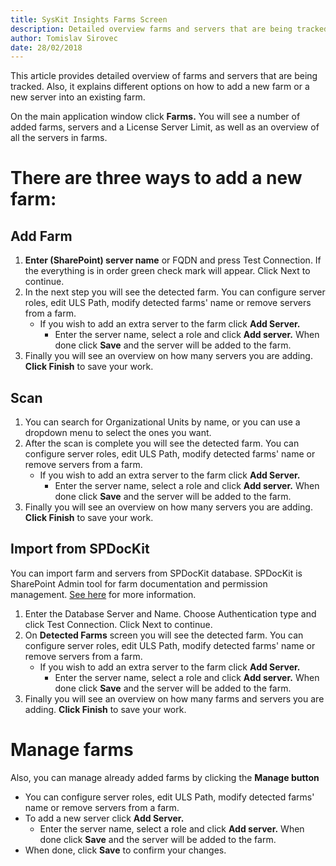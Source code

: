 ```yaml
---
title: SysKit Insights Farms Screen 
description: Detailed overview farms and servers that are being tracked. Also, different options on how to add a new farm or a server into existing farm.
author: Tomislav Sirovec
date: 28/02/2018
---
```


This article provides detailed overview of farms and servers that are being tracked. Also, it explains different options on how to add a new farm or a new server into an existing farm.

On the main application window click __Farms.__ You will see a number of added farms, servers and a License Server Limit, as well as an overview of all the servers in farms.  

# There are three ways to add a new farm:

## Add Farm
1. __Enter (SharePoint) server name__ or FQDN and press Test Connection. If the everything is in order green check mark will appear. Click Next to continue. 
1. In the next step you will see the detected farm. You can configure server roles, edit ULS Path, modify detected farms' name or remove servers from a farm.
    - If you wish to add an extra server to the farm click __Add Server.__
        - Enter the server name, select a role and click __Add server.__ When done click __Save__ and the server will be added to the farm.  
1. Finally you will see an overview on how many servers you are adding. __Click Finish__ to save your work.

## Scan
1. You can search for Organizational Units by name, or you can use a dropdown menu to select the ones you want. 
1. After the scan is complete you will see the detected farm. You can configure server roles, edit ULS Path, modify detected farms' name or remove servers from a farm. 
    - If you wish to add an extra server to the farm click __Add Server.__
        - Enter the server name, select a role and click __Add server.__ When done click __Save__ and the server will be added to the farm.  
1. Finally you will see an overview on how many servers you are adding. __Click Finish__ to save your work.

## Import from SPDocKit
You can import farm and servers from SPDocKit database. SPDocKit is SharePoint Admin tool for farm documentation and permission management. [See here](https://www.spdockit.com/) for more information.
1. Enter the Database Server and Name. Choose Authentication type and click Test Connection. Click Next to continue.
1. On __Detected Farms__ screen you will see the detected farm. You can configure server roles, edit ULS Path, modify detected farms' name or remove servers from a farm. 
    - If you wish to add an extra server to the farm click __Add Server.__
        - Enter the server name, select a role and click __Add server.__ When done click __Save__ and the server will be added to the farm.  
1. Finally you will see an overview on how many farms and servers you are adding. __Click Finish__ to save your work.


# Manage farms
Also, you can manage already added farms by clicking the __Manage button__
- You can configure server roles, edit ULS Path, modify detected farms' name or remove servers from a farm. 
- To add a new server click __Add Server.__
    - Enter the server name, select a role and click __Add server.__ When done click __Save__ and the server will be added to the farm.      
- When done, click __Save__ to confirm your changes. 
